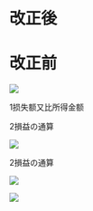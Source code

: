 # 改正後

# 改正前

![](https://www.nta.go.jp/tmp/fc956a7c-6683-4772-a1ff-d16aeab17465/images/822a474007354ab545af98cc2c1d2c15826ae50b4b98a58f85bd171704ca5909.jpg)

1损失额又比所得金额

2損益の通算

![](https://www.nta.go.jp/tmp/fc956a7c-6683-4772-a1ff-d16aeab17465/images/f0e7e727a1165a01022b769c24523c8b595e480aa31179da3b01d15284bff487.jpg)

2損益の通算

![](https://www.nta.go.jp/tmp/fc956a7c-6683-4772-a1ff-d16aeab17465/images/718fa3c45eafb8a70f41edc72e5225e7d98e945d8188fbb627c3f87a657c4258.jpg)

![](https://www.nta.go.jp/tmp/fc956a7c-6683-4772-a1ff-d16aeab17465/images/b74ebbb1f5a6ae4f46f9c216a16abbb4ef913d0374cab0e9b2c61fcf16c84f7d.jpg)